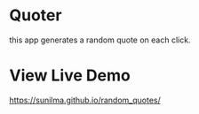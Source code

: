 # Quoter
this app generates a random quote on each click.

# View Live Demo
https://sunilma.github.io/random_quotes/
